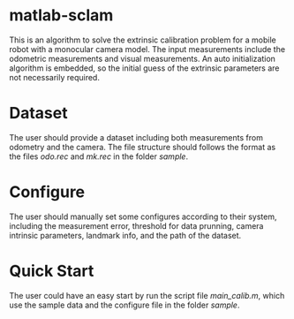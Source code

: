 # matlab-sclam

This is an algorithm to solve the extrinsic calibration problem for a mobile robot with a monocular camera model.
The input measurements include the odometric measurements and visual measurements.
An auto initialization algorithm is embedded, so the initial guess of the extrinsic parameters are not necessarily required.

# Dataset

The user should provide a dataset including both measurements from odometry and the camera.
The file structure should follows the format as the files *odo.rec* and *mk.rec* in the folder *sample*.

# Configure

The user should manually set some configures according to their system, including the measurement error, threshold for data prunning, camera intrinsic parameters, landmark info, and the path of the dataset.

# Quick Start

The user could have an easy start by run the script file *main_calib.m*, which use the sample data and the configure file in the folder *sample*.
